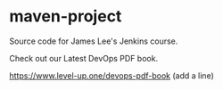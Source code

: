# maven-project
Source code for James Lee's Jenkins course.

Check out our Latest DevOps PDF book.

https://www.level-up.one/devops-pdf-book
(add a line)
